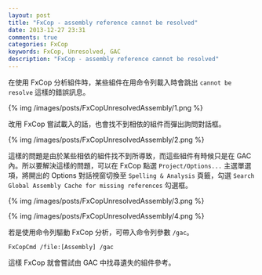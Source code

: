 ```yaml
---
layout: post
title: "FxCop - assembly reference cannot be resolved"
date: 2013-12-27 23:31
comments: true
categories: FxCop
keywords: FxCop, Unresolved, GAC
description: "FxCop - assembly reference cannot be resolved"
---
```


在使用 FxCop 分析組件時，某些組件在用命令列載入時會跳出 `cannot be resolve`  這樣的錯誤訊息。  

<!--More-->

{% img /images/posts/FxCopUnresolvedAssembly/1.png %}


改用 FxCop 嘗試載入的話，也會找不到相依的組件而彈出詢問對話框。  

{% img /images/posts/FxCopUnresolvedAssembly/2.png %}


這樣的問題是由於某些相依的組件找不到所導致，而這些組件有時候只是在 GAC 內。所以要解決這樣的問題，可以在 FxCop 點選 `Project/Options...` 主選單選項，將開出的 Options 對話視窗切換至 `Spelling & Analysis` 頁籤，勾選 `Search Global Assembly Cache for missing references` 勾選框。  

{% img /images/posts/FxCopUnresolvedAssembly/3.png %}

{% img /images/posts/FxCopUnresolvedAssembly/4.png %}


若是使用命令列驅動 FxCop 分析，可帶入命令列參數 `/gac`。

    FxCopCmd /file:[Assembly] /gac


這樣 FxCop 就會嘗試由 GAC 中找尋遺失的組件參考。

